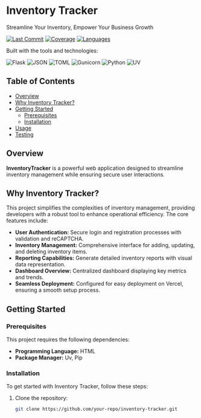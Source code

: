 # Inventory Tracker

Streamline Your Inventory, Empower Your Business Growth

[![Last Commit](https://img.shields.io/badge/last%20commit-today-brightgreen)](https://github.com/your-repo)
[![Coverage](https://img.shields.io/badge/coverage-html%3D38.9%25-yellow)](https://github.com/your-repo)
[![Languages](https://img.shields.io/badge/languages-4-blue)](https://github.com/your-repo)

Built with the tools and technologies:

![Flask](https://img.shields.io/badge/Flask-000000?style=flat&logo=flask&logoColor=white)
![JSON](https://img.shields.io/badge/JSON-000000?style=flat&logo=json&logoColor=white)
![TOML](https://img.shields.io/badge/TOML-9C3339?style=flat&logo=toml&logoColor=white)
![Gunicorn](https://img.shields.io/badge/Gunicorn-4E4E4E?style=flat&logo=gunicorn&logoColor=white)
![Python](https://img.shields.io/badge/Python-3776AB?style=flat&logo=python&logoColor=white)
![UV](https://img.shields.io/badge/UV-000000?style=flat&logo=uv&logoColor=white)

## Table of Contents

- [Overview](#overview)
- [Why Inventory Tracker?](#why-inventory-tracker)
- [Getting Started](#getting-started)
  - [Prerequisites](#prerequisites)
  - [Installation](#installation)
- [Usage](#usage)
- [Testing](#testing)

## Overview

**InventoryTracker** is a powerful web application designed to streamline inventory management while ensuring secure user interactions.

## Why Inventory Tracker?

This project simplifies the complexities of inventory management, providing developers with a robust tool to enhance operational efficiency. The core features include:

- **User Authentication:** Secure login and registration processes with validation and reCAPTCHA.
- **Inventory Management:** Comprehensive interface for adding, updating, and deleting inventory items.
- **Reporting Capabilities:** Generate detailed inventory reports with visual data representation.
- **Dashboard Overview:** Centralized dashboard displaying key metrics and trends.
- **Seamless Deployment:** Configured for easy deployment on Vercel, ensuring a smooth setup process.

## Getting Started

### Prerequisites

This project requires the following dependencies:

- **Programming Language:** HTML
- **Package Manager:** Uv, Pip

### Installation

To get started with Inventory Tracker, follow these steps:

1. Clone the repository:
   ```sh
   git clone https://github.com/your-repo/inventory-tracker.git
